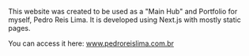 This website was created to be used as a "Main Hub" and Portfolio for myself, Pedro Reis Lima.
It is developed using Next.js with mostly static pages.

You can access it here:
www.pedroreislima.com.br
